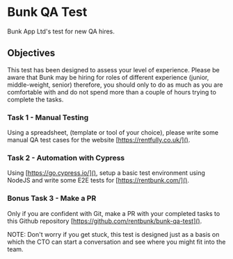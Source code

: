 # Bunk QA Test

Bunk App Ltd's test for new QA hires.

## Objectives

This test has been designed to assess your level of experience. Please be aware that Bunk may be hiring for roles of different experience (junior, middle-weight, senior) therefore, you should only to do as much as you are comfortable with and do not spend more than a couple of hours trying to complete the tasks.

### Task 1 - Manual Testing

Using a spreadsheet, (template or tool of your choice), please write some manual QA test cases for the website [https://rentfully.co.uk/]().

### Task 2 - Automation with Cypress

Using [https://go.cypress.io/](), setup a basic test environment using NodeJS and write some E2E tests for [https://rentbunk.com/]().

### Bonus Task 3 - Make a PR

Only if you are confident with Git, make a PR with your completed tasks to this Github repository [https://github.com/rentbunk/bunk-qa-test]().

NOTE: Don't worry if you get stuck, this test is designed just as a basis on which the CTO can start a conversation and see where you might fit into the team.
